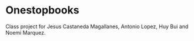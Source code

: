 # Onestopbooks
Class project for Jesus Castaneda Magallanes, Antonio Lopez, Huy Bui and Noemi Marquez. 
